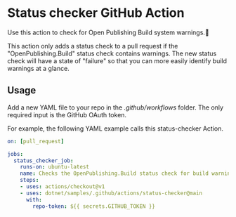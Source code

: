 # Status checker GitHub Action

Use this action to check for Open Publishing Build system warnings.:rocket:

This action only adds a status check to a pull request if the "OpenPublishing.Build" status check contains warnings. The new status check will have a state of "failure" so that you can more easily identify build warnings at a glance.

## Usage

Add a new YAML file to your repo in the *.github/workflows* folder. The only required input is the GitHub OAuth token.

For example, the following YAML example calls this status-checker Action.

```yml
on: [pull_request]

jobs:
  status_checker_job:
    runs-on: ubuntu-latest
    name: Checks the OpenPublishing.Build status check for build warnings
    steps:
    - uses: actions/checkout@v1
    - uses: dotnet/samples/.github/actions/status-checker@main
      with:
        repo-token: ${{ secrets.GITHUB_TOKEN }}
```
